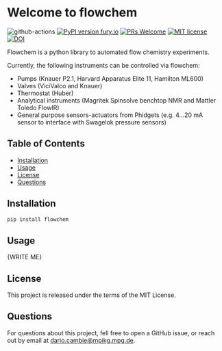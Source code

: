 Welcome to flowchem
===================

 
![github-actions](https://github.com/cambiegroup/flowchem/actions/workflows/python-app.yml/badge.svg)
[![PyPI version fury.io](https://badge.fury.io/py/flowchem.svg)](https://pypi.org/project/flowchem/)
[![PRs Welcome](https://img.shields.io/badge/PRs-welcome-brightgreen.svg?style=flat-square)](http://makeapullrequest.com)
[![MIT license](https://img.shields.io/badge/License-MIT-blue.svg)](https://lbesson.mit-license.org/)
[![DOI](https://zenodo.org/badge/300656785.svg)](https://zenodo.org/badge/latestdoi/300656785)

Flowchem is a python library to automated flow chemistry experiments.

Currently, the following instruments can be controlled via flowchem:
 - Pumps (Knauer P2.1, Harvard Apparatus Elite 11, Hamilton ML600)
 - Valves (ViciValco and Knauer)
 - Thermostat (Huber)
 - Analytical instruments (Magritek Spinsolve benchtop NMR and Mattler Toledo FlowIR)
 - General purpose sensors-actuators from Phidgets (e.g. 4...20 mA sensor to interface with Swagelok pressure sensors)

## Table of Contents
* [Installation](#installation)
* [Usage](#usage)
* [License](#license)
* [Questions](#questions)

 
## Installation
```bash
pip install flowchem
```


## Usage
{WRITE ME}

## License
This project is released under the terms of the MIT License.

## Questions
For questions about this project, fell free to open a GitHub issue, or reach out by email at dario.cambie@mpikg.mpg.de.
